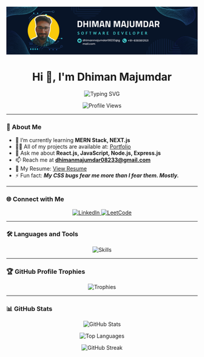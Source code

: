 ![logo](https://github.com/DhimanMajumdar/DhimanMajumdar/blob/main/my%20llinkedin%20banner.png)
<h1 align="center">Hi 👋, I'm Dhiman Majumdar</h1>

<p align="center">
  <img src="https://readme-typing-svg.demolab.com?font=Fira+Code&weight=600&size=22&pause=1000&center=true&vCenter=true&width=500&lines=Full+Stack+Developer;MERN+%7C+Next.js+%7C+TypeScript+Enthusiast;Lifelong+Learner+%26+Problem+Solver" alt="Typing SVG" />
</p>

<p align="center">
  <img src="https://komarev.com/ghpvc/?username=dhimanmajumdar&label=Profile%20views&color=0e75b6&style=flat" alt="Profile Views" />
</p>

---

### 🚀 About Me

- 🌱 I’m currently learning **MERN Stack, NEXT.js**
- 👨‍💻 All of my projects are available at: [Portfolio](https://my-portfolio-ashen-two-84.vercel.app)
- 💬 Ask me about **React.js, JavaScript, Node.js, Express.js**
- 📫 Reach me at **dhimanmajumdar08233@gmail.com**
- 📄 My Resume: [View Resume](https://drive.google.com/file/d/1t537urQiP1vznJWbovNRazIHYnEP1R0a/view?usp=sharing)
- ⚡ Fun fact: _**My CSS bugs fear me more than I fear them. Mostly.**_

---

### 🌐 Connect with Me

<p align="center">
  <a href="https://linkedin.com/in/dhiman-majumdar-09a3a423a" target="_blank">
    <img src="https://cdn.jsdelivr.net/gh/devicons/devicon/icons/linkedin/linkedin-original.svg" alt="LinkedIn" width="40" height="40"/>
  </a>
  <a href="https://leetcode.com/dhiman_07" target="_blank">
    <img src="https://raw.githubusercontent.com/PKief/vscode-material-icon-theme/main/icons/leetcode.svg" alt="LeetCode" width="40" height="40"/>
  </a>
</p>

---

### 🛠️ Languages and Tools

<p align="center">
  <img src="https://skillicons.dev/icons?i=react,nextjs,nodejs,express,typescript,javascript,html,css,tailwind,mongodb,mysql,java,python,redux,git,github,aws,firebase" alt="Skills" />
</p>

---

### 🏆 GitHub Profile Trophies

<p align="center">
  <img src="https://github-profile-trophy.vercel.app/?username=dhimanmajumdar&theme=darkhub&row=1&column=7" alt="Trophies" />
</p>

---

### 📊 GitHub Stats

<p align="center">
  <img src="https://github-readme-stats.vercel.app/api?username=dhimanmajumdar&show_icons=true&locale=en&theme=tokyonight" alt="GitHub Stats" />
</p>
<p align="center">
  <img src="https://github-readme-stats.vercel.app/api/top-langs?username=dhimanmajumdar&show_icons=true&locale=en&layout=compact&theme=tokyonight" alt="Top Languages" />
</p>
<p align="center">
  <img src="https://github-readme-streak-stats.herokuapp.com/?user=dhimanmajumdar&theme=tokyonight" alt="GitHub Streak" />
</p>
